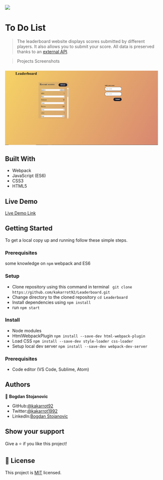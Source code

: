 ![](https://img.shields.io/badge/Microverse-blueviolet)

# To Do List

> The leaderboard website displays scores submitted by different players. It also allows you to submit your score. All data is preserved thanks to an [external API](https://www.notion.so/Leaderboard-API-service-24c0c3c116974ac49488d4eb0267ade3).

>Projects Screenshots

### 
![screenshot](./leaderboard.png)


## Built With

- Webpack
- JavaScript (ES6)
- CSS3
- HTML5

## Live Demo

[Live Demo Link]()


## Getting Started

To get a local copy up and running follow these simple steps.

### Prerequisites

some knowledge on `npm` webpack and ES6

### Setup

- Clone repository using this command in terminal ` git clone https://github.com/kakarrot92/Leaderboard.git`
- Change directory to the cloned repository `cd Leaderboard`
- Install dependencies using `npm install`
- run `npm start`

### Install

- Node modules
- HtmlWebpackPlugin `npm install --save-dev html-webpack-plugin`
- Load CSS `npm install --save-dev style-loader css-loader`
- Setup local dev server `npm install --save-dev webpack-dev-server`

### Prerequisites

- Code editor (VS Code, Sublime, Atom)


## Authors

👤 **Bogdan Stojanovic**

- GitHub:[@kakarrot92](https://github.com/kakarrot92)
- Twitter:[@kakarrot1992](https://twitter.com/kakarrot1992)
- LinkedIn:[Bogdan Stojanovic](https://www.linkedin.com/in/bogdan-stojanovic-97829b136/)


## Show your support

Give a ⭐️ if you like this project!

## 📝 License

This project is [MIT](./MIT.md) licensed.



